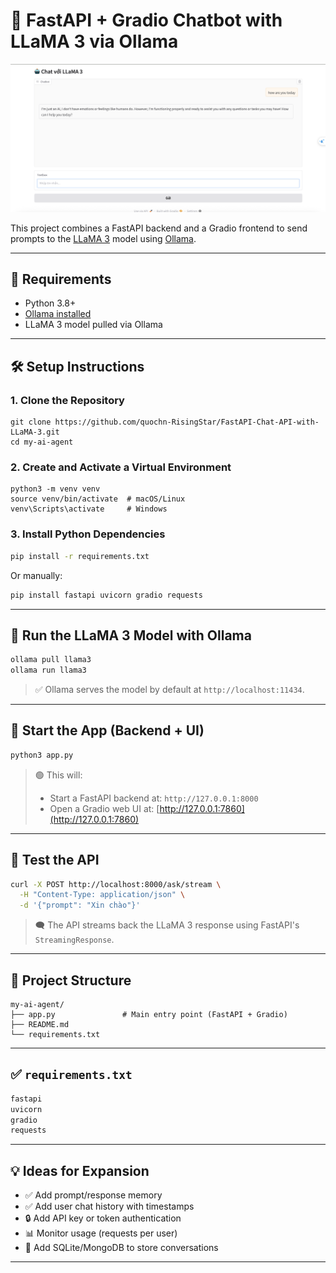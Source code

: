
# 🧠 FastAPI + Gradio Chatbot with LLaMA 3 via Ollama

![App Running Screenshot](image/Running.png)

This project combines a FastAPI backend and a Gradio frontend to send prompts to the [LLaMA 3](https://ollama.com/library/llama3) model using [Ollama](https://ollama.com).

---

## 🚀 Requirements

- Python 3.8+
- [Ollama installed](https://ollama.com/download)
- LLaMA 3 model pulled via Ollama

---

## 🛠️ Setup Instructions

### 1. Clone the Repository

```
git clone https://github.com/quochn-RisingStar/FastAPI-Chat-API-with-LLaMA-3.git
cd my-ai-agent
```

### 2. Create and Activate a Virtual Environment

```
python3 -m venv venv
source venv/bin/activate  # macOS/Linux
venv\Scripts\activate     # Windows
```

### 3. Install Python Dependencies

```bash
pip install -r requirements.txt
```

Or manually:

```bash
pip install fastapi uvicorn gradio requests
```

---

## 🧠 Run the LLaMA 3 Model with Ollama

```bash
ollama pull llama3
ollama run llama3
```

> ✅ Ollama serves the model by default at `http://localhost:11434`.

---

## 🚀 Start the App (Backend + UI)

```bash
python3 app.py
```

> 🟢 This will:
>
> * Start a FastAPI backend at: `http://127.0.0.1:8000`
> * Open a Gradio web UI at: [http://127.0.0.1:7860](http://127.0.0.1:7860)

---

## 🧪 Test the API

```bash
curl -X POST http://localhost:8000/ask/stream \
  -H "Content-Type: application/json" \
  -d '{"prompt": "Xin chào"}'
```

> 🗨️ The API streams back the LLaMA 3 response using FastAPI's `StreamingResponse`.

---

## 📁 Project Structure

```
my-ai-agent/
├── app.py               # Main entry point (FastAPI + Gradio)
├── README.md
└── requirements.txt
```

---

## ✅ `requirements.txt`

```txt
fastapi
uvicorn
gradio
requests
```

---

## 💡 Ideas for Expansion

* ✅ Add prompt/response memory
* ✅ Add user chat history with timestamps
* 🔒 Add API key or token authentication
* 📊 Monitor usage (requests per user)
* 🧱 Add SQLite/MongoDB to store conversations

---